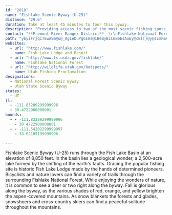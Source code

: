 ```yaml
---
id: "2018"
name: "Fishlake Scenic Byway (U-25)"
distance: "29.6"
duration: Take at least 45 minutes to tour this byway.
description: "Providing access to two of the most scenic fishing spots in Utah,  this highway will take you through beautiful mountain meadows with a variety of vegetation and wildlife in the Fishlake National Forest."
contact: "**Fremont River Ranger District**  \r\nFishlake National Forest  \r\n435-836-2800   \r\n  \r\n**Fishlake National Forest**  \r\n435-896-9233  "
path: "ybyiFrjqiTEwASm@u@_AgIeDuPgGsAs@iBeByBiCmBeEsAoEy@cB[[}@y@sLmFmAq@yAkAwGmGkIwIaHaKoCyEwBuCo@o@_As@iAg@uHkCu@g@}BsE_EiJkByDiDsEuBsBuDmC_BgBaA_Bw@eBgM{e@yAiD_A{AmBqBoB{Aku@oi@qBeC{AgD{@cDaLak@i@uDCqChAkHRiCEuDi@oFMwCPgEpAwLX_FLsJSuFOgCUkBc@_By@aCmG_K}@yCWiDF_D^yFSiCe@wBoAgCiBeByAm@kE}@aBg@qEeCmBiBoBgCgBeDiIoRwBmE_CqDqEoE{LoFqEcFsDcI{JeYiAeCoBmC_B_BcDeByBg@qDK}E?iBW}CaA_BeAsBgBqDaFkBaFmAyDeAyBcAyAo@q@_MuGwC{Bk@w@}DoIiAqByC{CoHkG_DcE_CyEyR_c@kB{CuA_BcCqBmC{AoCkAcCkBuBaCm@sAqCgJ{C{ImAmBsAsAmH_EcBkAiAmA{@uA]_Ao@qD}@cOuAoLOqDNiE~A{LNsB?sEUmCs@eEoAeDmBoC_EeDeLmHyBiAmEeBcDeAsGyAuCQ_CBsBTsDdA}BlAsB|A_AdAwBzC}FlLmBzAyAf@iB\\{A?mAQuAg@cC_B}EsE}AgAgGaDyAqAyByDgAgCu@gAgHyFs@eAWy@MsA@aALuAh@iCHkACmAUeAo@gByIaSiAeB_As@iCaAiAEyBJoQnBmEVgXd@oFD}BEmD_@cDeAcGyC_HyBuC{AqCmBmBqBeCuDeFuNoCaHi@yBiAaJe@eCwF}MyLiWq@yBs@gF?aCR}CtAaOIaD_@mBo@sAiAeAcF{AcB_AiQgLeAkAy@uAi@gBYwBEmBFkBPaArJc[pEkRd@mA|@wAxAwAr@OhF^bAOp@UpAs@bCmBhAwAtAyBh@yAhAoETyAXaKRyAZeAfAqAz@[|BEfEPd@Kl@_@Zm@RcAH{@G}@AuCNeAtCyHh@aAvB{B|D_CbAw@n@gAx@gCN_BEqB]cB_@kAgGsK[yA?eAHiAVkAb@s@h@e@r@YhAMt@J`J`ErDnBjIpIxBn@|@?t@U~@k@jM{LhAYfAJ~AdAdAXh@Bh@IvHeDpDkDt@[hASrA@rAf@pDvEp@f@bAPdD?rCE`AMt@_@b@q@Xy@JaA[mPT_Ch@sBx@uAbEyCbAkAnAoDr@kAdAeAzFkCxCaDnAaA|@_@~Fe@`BFh@Xd@p@j@vBBvER|@`@p@f@Xh@@j@KvFuE|AeB`IcO`JyL~AiDb@m@nA{@dCa@jBy@jAeBRs@TgAb@sEN_AbAmAn@Q~AQn@[fAaCz@iAr@a@r@Mx@?|E`Bx@AdBcApASt@LhA|@r@Zt@Dr@Ud@q@lCuIf@cAp@m@l@[hKsBvFkBtJ{F`IkGpAmAp@y@t@gBfEiN\\k@l@s@v@_@n@GzDHt@Gt@WrD{B`MeDdIg@vEaCpAQtFDrAW~@a@|@k@z@{@n@eAbBsGbA_Bl@_@nB_@hBKpA[v@q@dAgAlAaB|D_Jj@k@l@UhBc@n@i@rBeDvGmDbBsBh@kAn@aA|@k@bHyAjIy@xAw@~@u@bDmDr@_@x@]`JmB|B_@nCErCp@|Dd@t@In@YpAyA~@[fGx@h@?d@M^_@|ByFfEsHtAuH|@sC~@aBjBwBjEeCr@u@tCyE`EaC~Ai@`M}B`C]rBGtANjAh@fLrGnA`@jAL`C[dAk@h@m@v@sAn@mBbCsNVs@l@m@bAKbAZn@dAbAjHf@lB|@dB~@`AlAt@`JpAvJdAlElAhAJfAQ`Ao@h@eAXmAn@sFpG_NbAiAxC}AbAs@z@_Ar@aAhA}Cl@mCV_BPoBBkF}@}PCgCH_CfFaf@\\mCj@sC"
websites:
  - url: "http://www.fishlake.com/"
    name: Fish Lake Lodge and Resort
  - url: "http://www.fs.usda.gov/fishlake/"
    name: Fishlake National Forest
  - url: "http://wildlife.utah.gov/hotspots/"
    name: Utah Fishing Proclamation
designations:
  - National Forest Scenic Byway
  - Utah State Scenic Byway
states:
  - UT
ll:
  - -111.83289299999996
  - 38.4722900000001
bounds:
  - - -111.83289299999996
    - 38.4722900000001
  - - -111.54202299999997
    - 38.62105199999996

---
```


Fishlake Scenic Byway (U-25) runs through the Fish Lake Basin at an elevation of 8,850 feet. In the basin lies a geological wonder, a 2,500-acre lake formed by the shifting of the earth's faults. Gracing the popular fishing site is historic Fish Lake Lodge made by the hands of determined pioneers. Bicyclists and nature lovers can find a variety of trails through the surrounding Fishlake National Forest. While enjoying the wonders of nature, it is common to see a deer or two right along the byway. Fall is glorious along the byway, as the various shades of red, orange, and yellow brighten the aspen-covered mountains. As snow blankets the forests and glades, snowshoers and cross-country skiers can find a peaceful solitude throughout the mountains.
